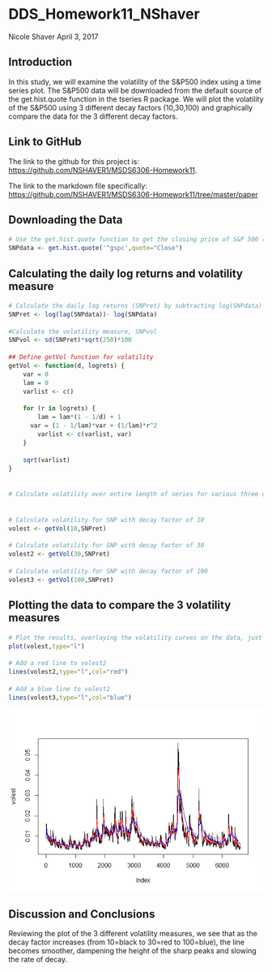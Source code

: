 DDS\_Homework11\_NShaver
================
Nicole Shaver
April 3, 2017

Introduction
------------

In this study, we will examine the volatility of the S&P500 index using a time series plot. The S&P500 data will be downloaded from the default source of the get.hist.quote function in the tseries R package. We will plot the volatility of the S&P500 using 3 different decay factors (10,30,100) and graphically compare the data for the 3 different decay factors.

Link to GitHub
--------------

The link to the github for this project is: <https://github.com/NSHAVER1/MSDS6306-Homework11>.

The link to the markdown file specifically: <https://github.com/NSHAVER1/MSDS6306-Homework11/tree/master/paper>

Downloading the Data
--------------------

``` r
# Use the get.hist.quote function to get the closing price of S&P 500 (^gspc)
SNPdata <- get.hist.quote('^gspc',quote="Close")
```

Calculating the daily log returns and volatility measure
--------------------------------------------------------

``` r
# Calculate the daily log returns (SNPret) by subtracting log(SNPdata) from log(lag(SNPdata))
SNPret <- log(lag(SNPdata))- log(SNPdata)

#Calculate the volatility measure, SNPvol
SNPvol <- sd(SNPret)*sqrt(250)*100

## Define getVol function for volatility
getVol <- function(d, logrets) {
    var = 0
    lam = 0
    varlist <- c()

    for (r in logrets) {
        lam = lam*(1 - 1/d) + 1
      var = (1 - 1/lam)*var + (1/lam)*r^2
        varlist <- c(varlist, var)
    }

    sqrt(varlist)
}


# Calculate volatility over entire length of series for various three different decay factors: 10 30. 100


# Calculate volatility for SNP with decay factor of 10
volest <- getVol(10,SNPret)

# Calculate volatility for SNP with decay factor of 30
volest2 <- getVol(30,SNPret)

# Calculate volatility for SNP with decay factor of 100
volest3 <- getVol(100,SNPret)
```

Plotting the data to compare the 3 volatility measures
------------------------------------------------------

``` r
# Plot the results, overlaying the volatility curves on the data, just as was done in the S&P example.
plot(volest,type="l")

# Add a red line to volest2
lines(volest2,type="l",col="red")

# Add a blue line to volest2
lines(volest3,type="l",col="blue")
```

![](NShaver_DDS_HW11_files/figure-markdown_github/plots-1.png)

Discussion and Conclusions
--------------------------

Reviewing the plot of the 3 different volatility measures, we see that as the decay factor increases (from 10=black to 30=red to 100=blue), the line becomes smoother, dampening the height of the sharp peaks and slowing the rate of decay.
